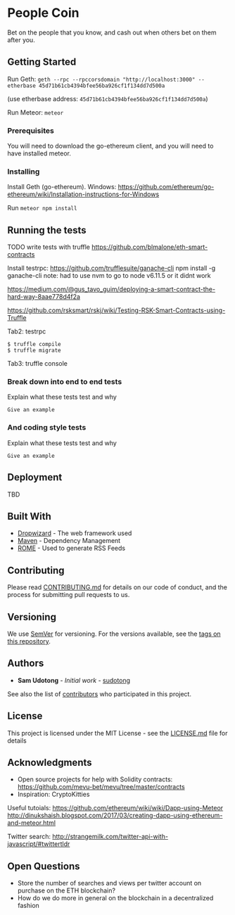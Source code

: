 # People Coin

Bet on the people that you know, and cash out when others bet on them after you.

## Getting Started

Run Geth:
```geth --rpc --rpccorsdomain "http://localhost:3000" --etherbase 45d71b61cb4394bfee56ba926cf1f134dd7d500a```

(use etherbase address: `45d71b61cb4394bfee56ba926cf1f134dd7d500a`)

Run Meteor:
```meteor```

### Prerequisites

You will need to download the go-ethereum client, and you will need to have installed meteor.


### Installing

Install Geth (go-ethereum).
Windows: https://github.com/ethereum/go-ethereum/wiki/Installation-instructions-for-Windows

Run `meteor npm install`

## Running the tests

TODO write tests with truffle https://github.com/blmalone/eth-smart-contracts

Install testrpc: https://github.com/trufflesuite/ganache-cli
npm install -g ganache-cli
note: had to use nvm to go to node v6.11.5 or it didnt work


https://medium.com/@gus_tavo_guim/deploying-a-smart-contract-the-hard-way-8aae778d4f2a

https://github.com/rsksmart/rskj/wiki/Testing-RSK-Smart-Contracts-using-Truffle

Tab2: testrpc
```
$ truffle compile
$ truffle migrate
```
Tab3: truffle console


### Break down into end to end tests

Explain what these tests test and why

```
Give an example
```

### And coding style tests

Explain what these tests test and why

```
Give an example
```

## Deployment

TBD

## Built With

* [Dropwizard](http://www.dropwizard.io/1.0.2/docs/) - The web framework used
* [Maven](https://maven.apache.org/) - Dependency Management
* [ROME](https://rometools.github.io/rome/) - Used to generate RSS Feeds

## Contributing

Please read [CONTRIBUTING.md](https://gist.github.com/PurpleBooth/b24679402957c63ec426) for details on our code of conduct, and the process for submitting pull requests to us.

## Versioning

We use [SemVer](http://semver.org/) for versioning. For the versions available, see the [tags on this repository](https://github.com/sudotong/naze-coin/tags).

## Authors

* **Sam Udotong** - *Initial work* - [sudotong](https://github.com/sudotong)

See also the list of [contributors](https://github.com/sudotong/naze-coin/contributors) who participated in this project.

## License

This project is licensed under the MIT License - see the [LICENSE.md](LICENSE.md) file for details

## Acknowledgments

* Open source projects for help with Solidity contracts: https://github.com/mevu-bet/mevu/tree/master/contracts
* Inspiration: CryptoKitties

Useful tutoials:
https://github.com/ethereum/wiki/wiki/Dapp-using-Meteor
http://dinukshaish.blogspot.com/2017/03/creating-dapp-using-ethereum-and-meteor.html

Twitter search: http://strangemilk.com/twitter-api-with-javascript/#twittertldr

## Open Questions

* Store the number of searches and views per twitter account on purchase on the ETH blockchain?
* How do we do more in general on the blockchain in a decentralized fashion
